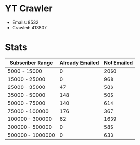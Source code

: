 # YT Crawler
- Emails: 8532
- Crawled: 413807

# Stats
| Subscriber Range  | Already Emailed | Not Emailed |
|-------|-------|-------|
| 5000 - 15000 | 0 | 2060 |
| 15000 - 25000 | 0 | 968 |
| 25000 - 35000 | 47 | 586 |
| 35000 - 50000 | 148 | 506 |
| 50000 - 75000 | 140 | 614 |
| 75000 - 100000 | 176 | 367 |
| 100000 - 300000 | 62 | 1639 |
| 300000 - 500000 | 0 | 586 |
| 500000 - 1000000 | 0 | 633 |
